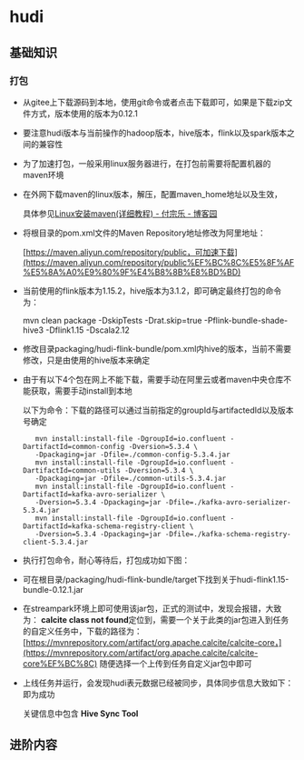 # hudi

## 基础知识

### 打包

- 从gitee上下载源码到本地，使用git命令或者点击下载即可，如果是下载zip文件方式，版本使用的版本为0.12.1

- 要注意hudi版本与当前操作的hadoop版本，hive版本，flink以及spark版本之间的兼容性

- 为了加速打包，一般采用linux服务器进行，在打包前需要将配置机器的maven环境

- 在外网下载maven的linux版本，解压，配置maven_home地址以及生效，
  
  具体参见[Linux安装maven(详细教程) - 付宗乐 - 博客园](https://www.cnblogs.com/fuzongle/p/12825048.html)

- 将根目录的pom.xml文件的Maven Repository地址修改为阿里地址：
  
  [https://maven.aliyun.com/repository/public，可加速下载](https://maven.aliyun.com/repository/public%EF%BC%8C%E5%8F%AF%E5%8A%A0%E9%80%9F%E4%B8%8B%E8%BD%BD)

- 当前使用的flink版本为1.15.2，hive版本为3.1.2，即可确定最终打包的命令为：
  
  mvn clean package -DskipTests -Drat.skip=true -Pflink-bundle-shade-hive3 -Dflink1.15 -Dscala2.12

- 修改目录packaging/hudi-flink-bundle/pom.xml内hive的版本，当前不需要修改，只是由使用的hive版本来确定

- 由于有以下4个包在网上不能下载，需要手动在阿里云或者maven中央仓库不能获取，需要手动install到本地
  
  以下为命令：下载的路径可以通过当前指定的groupId与artifactedId以及版本号确定
  
  ```Shell
     mvn install:install-file -DgroupId=io.confluent -DartifactId=common-config -Dversion=5.3.4 \
     -Dpackaging=jar -Dfile=./common-config-5.3.4.jar
     mvn install:install-file -DgroupId=io.confluent -DartifactId=common-utils -Dversion=5.3.4 \
     -Dpackaging=jar -Dfile=./common-utils-5.3.4.jar
     mvn install:install-file -DgroupId=io.confluent -DartifactId=kafka-avro-serializer \
     -Dversion=5.3.4 -Dpackaging=jar -Dfile=./kafka-avro-serializer-5.3.4.jar
     mvn install:install-file -DgroupId=io.confluent -DartifactId=kafka-schema-registry-client \
     -Dversion=5.3.4 -Dpackaging=jar -Dfile=./kafka-schema-registry-client-5.3.4.jar
  ```

- 执行打包命令，耐心等待后，打包成功如下图：

- 可在根目录/packaging/hudi-flink-bundle/target下找到关于hudi-flink1.15-bundle-0.12.1.jar

- 在streampark环境上即可使用该jar包，正式的测试中，发现会报错，大致为：
  **calcite class not found**
  ​定位到，需要一个关于此类的jar包进入到任务的自定义任务中，下载的路径为：
  ​[https://mvnrepository.com/artifact/org.apache.calcite/calcite-core，](https://mvnrepository.com/artifact/org.apache.calcite/calcite-core%EF%BC%8C) 随便选择一个上传到任务自定义jar包中即可

- 上线任务并运行，会发现hudi表元数据已经被同步，具体同步信息大致如下：即为成功
  
  关键信息中包含 **Hive Sync Tool**

## 进阶内容
